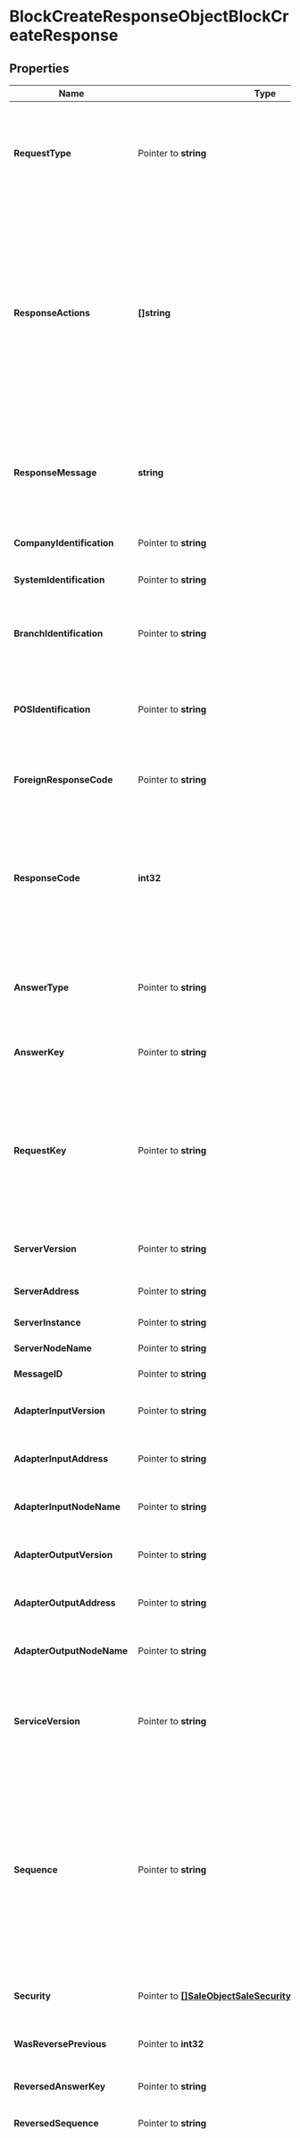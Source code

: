 # BlockCreateResponseObjectBlockCreateResponse

## Properties

Name | Type | Description | Notes
------------ | ------------- | ------------- | -------------
**RequestType** | Pointer to **string** | Tipo de Operación que se requirió, contendrá el mismo valor que se recibió en el requerimiento, sobre formatos que no soportan elementos complejos o compuestos. | [optional] 
**ResponseActions** | **[]string** | Acciones a realizar por parte del POS y/o PINPAD en base al resultado de la operación que ha sido procesada. Cada uno de estos actions o acciones están concatenadas por comas. Los posibles actions son OK, Approve, Refuse, IssuerCall, Tickets, WithHold, GetCard, UseTerminalToAuthorize, ConfigurationError, SystemError, ResourceError, ProcessError, Completed. | 
**ResponseMessage** | **string** | Descripción del resultado del proceso del requerimiento recibido. Esta descripción es generada por la plataforma, no por el Host que termine resolviendo la transacción. | 
**CompanyIdentification** | Pointer to **string** | ID que identifica la companía desde donde proviene la petición. | [optional] 
**SystemIdentification** | Pointer to **string** | ID que identifica el sistema desde donde proviene la petición. | [optional] 
**BranchIdentification** | Pointer to **string** | ID que identifica la sucursal desde donde proviene la petición. Esta sucursal pertenece a una determinada companía. | [optional] 
**POSIdentification** | Pointer to **string** | ID que identifica la caja o punto de venta desde donde proviene la petición. Este punto de venta pertenece a una determinada sucursal y companía. | [optional] 
**ForeignResponseCode** | Pointer to **string** | Código de respuesta para el sistema externo, es decir, para la aplicación cliente que se comunica con el TEF. | [optional] 
**ResponseCode** | **int32** | Código de Respuesta Interno de la plataforma, el POS debe actuar por lo que indican las acciones especificadas en ResponseActions y no por el código de respuesta informado en este campo o elemento, pero es una buena práctica que sea persistido por el mismo. | 
**AnswerType** | Pointer to **string** | Tipo de Operación que se está requiriendo, solo necesario sobre formatos que no soportan elementos complejos o compuestos. | [optional] 
**AnswerKey** | Pointer to **string** | Código de identificación, generado por Plataforma, de la operación realizada | [optional] 
**RequestKey** | Pointer to **string** | ID generado para la identificación por parte del Plataforma de la información generada en la ejecución de un GetCard o un Payment Method. Sera necesario para que un mensaje de Sale, Void o Payment Method identifique el contexto generado y lo utilice para esa operación. | [optional] 
**ServerVersion** | Pointer to **string** | Versión del Servicio de la Plataforma que resolvió el requerimiento. | [optional] 
**ServerAddress** | Pointer to **string** | Dirección IP del Server que atiende el requerimiento. | [optional] 
**ServerInstance** | Pointer to **string** | Instancia de Server que atiende el requerimiento. | [optional] 
**ServerNodeName** | Pointer to **string** | Nombre del Nodo que atendió el requerimiento. | [optional] 
**MessageID** | Pointer to **string** | Identificador Unívoco del Mensaje ( UUID v5 ). | [optional] 
**AdapterInputVersion** | Pointer to **string** | Versión del  Adaptador de Protocolo Entrante que atiende el Requerimiento. | [optional] 
**AdapterInputAddress** | Pointer to **string** | Dirección IP del Adaptador de Protocolo Entrante que atiende el requerimiento. | [optional] 
**AdapterInputNodeName** | Pointer to **string** | Nombre del Nodo del Adaptador de Protocolo Entrante que atiende el requerimiento. | [optional] 
**AdapterOutputVersion** | Pointer to **string** | Versión del  Adaptador de Protocolo Saliente que atiende el Requerimiento. | [optional] 
**AdapterOutputAddress** | Pointer to **string** | Dirección IP  del  Adaptador de Protocolo Saliente que atiende el Requerimiento. | [optional] 
**AdapterOutputNodeName** | Pointer to **string** | Nombre del Nodo  del  Adaptador de Protocolo Saliente que atiende el Requerimiento. | [optional] 
**ServiceVersion** | Pointer to **string** | Versión del Servicio de la Plataforma con la cual se quiere transaccionar, en caso de no ser especificado será atendido por la última versión del servicio disponible. | [optional] 
**Sequence** | Pointer to **string** | Retornado en todas las respuesta que el POS/PINPAD debe enviar en el próximo requerimiento. En caso de que el POS no lo envíe, envíe vacío o con un valor que no corresponde se produce “La Ruptura de Secuencia” y la plataforma si la última transacción que realizó el POS no esta confirmada y esta Aprobada genera entonces una reversa de la misma. | [optional] 
**Security** | Pointer to [**[]SaleObjectSaleSecurity**](SaleObjectSaleSecurity.md) | Datos asociados a la seguridad de la transacción o de elementos sensibles. | [optional] 
**WasReversePrevious** | Pointer to **int32** | Flag indicador de generación de reversa para la última operación reversable | [optional] 
**ReversedAnswerKey** | Pointer to **string** | ID que identifica a la operación que acaba de ser reversada. | [optional] 
**ReversedSequence** | Pointer to **string** | Secuencia de la transacción que fue reversada | [optional] 
**CommittedBlock** | Pointer to **string** | ID del bloque de transacciones que ha sido confirmado de forma automática (es decir, sin recibir un requerimiento de BlockClose). Este escenario se presentará si el Plataforma así se ha configurado para actuar bajo esa circunstancia. | [optional] 
**ReversedBlock** | Pointer to **string** | ID del bloque de transacciones que ha sido cancelado de forma automática (es decir, sin recibir un requerimiento de BlockClose). Este escenario se presentará si el Plataforma así se ha configurado para actuar bajo esa circunstancia. | [optional] 
**RequiredInformation** | Pointer to [**[]DebtPaymentObjectDebtPaymentRequiredInformation**](DebtPaymentObjectDebtPaymentRequiredInformation.md) | En caso de que se requiera información adicional para poder completar la operación, como podrían ser ciertos datos ingresados por el vendedor para realizar verificaciones especificas (como los últimos 4 digitos), el código de seguridad de la tarjeta o la fecha de vencimiento, este elemento estará presente. | [optional] 
**AdditionalInformation** | Pointer to [**[]SaleResponseObjectSaleResponseAdditionalInformation**](SaleResponseObjectSaleResponseAdditionalInformation.md) | En caso de que se requiera información adicional para poder completar la operación, como podrían ser ciertos datos ingresados por el vendedor para realizar verificaciones especificas (como los últimos 4 digitos), el código de seguridad de la tarjeta o la fecha de vencimiento, este elemento estará presente. | [optional] 
**DisplayResponseMessage** | Pointer to **[]string** | Información adicional/Mensaje promocional/Leyenda de respuesta a mostrar en pantalla en el ticket de la operación. Cada línea de este mensaje será un elemento dentro del array. | [optional] 
**Block** | Pointer to **string** | ID que identifica a un grupo de transacciones que serán confirmadas o canceladas | [optional] 
**Configuration** | Pointer to [**SaleResponseObjectSaleResponseConfiguration**](SaleResponseObjectSaleResponseConfiguration.md) |  | [optional] 

## Methods

### NewBlockCreateResponseObjectBlockCreateResponse

`func NewBlockCreateResponseObjectBlockCreateResponse(responseActions []string, responseMessage string, responseCode int32, ) *BlockCreateResponseObjectBlockCreateResponse`

NewBlockCreateResponseObjectBlockCreateResponse instantiates a new BlockCreateResponseObjectBlockCreateResponse object
This constructor will assign default values to properties that have it defined,
and makes sure properties required by API are set, but the set of arguments
will change when the set of required properties is changed

### NewBlockCreateResponseObjectBlockCreateResponseWithDefaults

`func NewBlockCreateResponseObjectBlockCreateResponseWithDefaults() *BlockCreateResponseObjectBlockCreateResponse`

NewBlockCreateResponseObjectBlockCreateResponseWithDefaults instantiates a new BlockCreateResponseObjectBlockCreateResponse object
This constructor will only assign default values to properties that have it defined,
but it doesn't guarantee that properties required by API are set

### GetRequestType

`func (o *BlockCreateResponseObjectBlockCreateResponse) GetRequestType() string`

GetRequestType returns the RequestType field if non-nil, zero value otherwise.

### GetRequestTypeOk

`func (o *BlockCreateResponseObjectBlockCreateResponse) GetRequestTypeOk() (*string, bool)`

GetRequestTypeOk returns a tuple with the RequestType field if it's non-nil, zero value otherwise
and a boolean to check if the value has been set.

### SetRequestType

`func (o *BlockCreateResponseObjectBlockCreateResponse) SetRequestType(v string)`

SetRequestType sets RequestType field to given value.

### HasRequestType

`func (o *BlockCreateResponseObjectBlockCreateResponse) HasRequestType() bool`

HasRequestType returns a boolean if a field has been set.

### GetResponseActions

`func (o *BlockCreateResponseObjectBlockCreateResponse) GetResponseActions() []string`

GetResponseActions returns the ResponseActions field if non-nil, zero value otherwise.

### GetResponseActionsOk

`func (o *BlockCreateResponseObjectBlockCreateResponse) GetResponseActionsOk() (*[]string, bool)`

GetResponseActionsOk returns a tuple with the ResponseActions field if it's non-nil, zero value otherwise
and a boolean to check if the value has been set.

### SetResponseActions

`func (o *BlockCreateResponseObjectBlockCreateResponse) SetResponseActions(v []string)`

SetResponseActions sets ResponseActions field to given value.


### GetResponseMessage

`func (o *BlockCreateResponseObjectBlockCreateResponse) GetResponseMessage() string`

GetResponseMessage returns the ResponseMessage field if non-nil, zero value otherwise.

### GetResponseMessageOk

`func (o *BlockCreateResponseObjectBlockCreateResponse) GetResponseMessageOk() (*string, bool)`

GetResponseMessageOk returns a tuple with the ResponseMessage field if it's non-nil, zero value otherwise
and a boolean to check if the value has been set.

### SetResponseMessage

`func (o *BlockCreateResponseObjectBlockCreateResponse) SetResponseMessage(v string)`

SetResponseMessage sets ResponseMessage field to given value.


### GetCompanyIdentification

`func (o *BlockCreateResponseObjectBlockCreateResponse) GetCompanyIdentification() string`

GetCompanyIdentification returns the CompanyIdentification field if non-nil, zero value otherwise.

### GetCompanyIdentificationOk

`func (o *BlockCreateResponseObjectBlockCreateResponse) GetCompanyIdentificationOk() (*string, bool)`

GetCompanyIdentificationOk returns a tuple with the CompanyIdentification field if it's non-nil, zero value otherwise
and a boolean to check if the value has been set.

### SetCompanyIdentification

`func (o *BlockCreateResponseObjectBlockCreateResponse) SetCompanyIdentification(v string)`

SetCompanyIdentification sets CompanyIdentification field to given value.

### HasCompanyIdentification

`func (o *BlockCreateResponseObjectBlockCreateResponse) HasCompanyIdentification() bool`

HasCompanyIdentification returns a boolean if a field has been set.

### GetSystemIdentification

`func (o *BlockCreateResponseObjectBlockCreateResponse) GetSystemIdentification() string`

GetSystemIdentification returns the SystemIdentification field if non-nil, zero value otherwise.

### GetSystemIdentificationOk

`func (o *BlockCreateResponseObjectBlockCreateResponse) GetSystemIdentificationOk() (*string, bool)`

GetSystemIdentificationOk returns a tuple with the SystemIdentification field if it's non-nil, zero value otherwise
and a boolean to check if the value has been set.

### SetSystemIdentification

`func (o *BlockCreateResponseObjectBlockCreateResponse) SetSystemIdentification(v string)`

SetSystemIdentification sets SystemIdentification field to given value.

### HasSystemIdentification

`func (o *BlockCreateResponseObjectBlockCreateResponse) HasSystemIdentification() bool`

HasSystemIdentification returns a boolean if a field has been set.

### GetBranchIdentification

`func (o *BlockCreateResponseObjectBlockCreateResponse) GetBranchIdentification() string`

GetBranchIdentification returns the BranchIdentification field if non-nil, zero value otherwise.

### GetBranchIdentificationOk

`func (o *BlockCreateResponseObjectBlockCreateResponse) GetBranchIdentificationOk() (*string, bool)`

GetBranchIdentificationOk returns a tuple with the BranchIdentification field if it's non-nil, zero value otherwise
and a boolean to check if the value has been set.

### SetBranchIdentification

`func (o *BlockCreateResponseObjectBlockCreateResponse) SetBranchIdentification(v string)`

SetBranchIdentification sets BranchIdentification field to given value.

### HasBranchIdentification

`func (o *BlockCreateResponseObjectBlockCreateResponse) HasBranchIdentification() bool`

HasBranchIdentification returns a boolean if a field has been set.

### GetPOSIdentification

`func (o *BlockCreateResponseObjectBlockCreateResponse) GetPOSIdentification() string`

GetPOSIdentification returns the POSIdentification field if non-nil, zero value otherwise.

### GetPOSIdentificationOk

`func (o *BlockCreateResponseObjectBlockCreateResponse) GetPOSIdentificationOk() (*string, bool)`

GetPOSIdentificationOk returns a tuple with the POSIdentification field if it's non-nil, zero value otherwise
and a boolean to check if the value has been set.

### SetPOSIdentification

`func (o *BlockCreateResponseObjectBlockCreateResponse) SetPOSIdentification(v string)`

SetPOSIdentification sets POSIdentification field to given value.

### HasPOSIdentification

`func (o *BlockCreateResponseObjectBlockCreateResponse) HasPOSIdentification() bool`

HasPOSIdentification returns a boolean if a field has been set.

### GetForeignResponseCode

`func (o *BlockCreateResponseObjectBlockCreateResponse) GetForeignResponseCode() string`

GetForeignResponseCode returns the ForeignResponseCode field if non-nil, zero value otherwise.

### GetForeignResponseCodeOk

`func (o *BlockCreateResponseObjectBlockCreateResponse) GetForeignResponseCodeOk() (*string, bool)`

GetForeignResponseCodeOk returns a tuple with the ForeignResponseCode field if it's non-nil, zero value otherwise
and a boolean to check if the value has been set.

### SetForeignResponseCode

`func (o *BlockCreateResponseObjectBlockCreateResponse) SetForeignResponseCode(v string)`

SetForeignResponseCode sets ForeignResponseCode field to given value.

### HasForeignResponseCode

`func (o *BlockCreateResponseObjectBlockCreateResponse) HasForeignResponseCode() bool`

HasForeignResponseCode returns a boolean if a field has been set.

### GetResponseCode

`func (o *BlockCreateResponseObjectBlockCreateResponse) GetResponseCode() int32`

GetResponseCode returns the ResponseCode field if non-nil, zero value otherwise.

### GetResponseCodeOk

`func (o *BlockCreateResponseObjectBlockCreateResponse) GetResponseCodeOk() (*int32, bool)`

GetResponseCodeOk returns a tuple with the ResponseCode field if it's non-nil, zero value otherwise
and a boolean to check if the value has been set.

### SetResponseCode

`func (o *BlockCreateResponseObjectBlockCreateResponse) SetResponseCode(v int32)`

SetResponseCode sets ResponseCode field to given value.


### GetAnswerType

`func (o *BlockCreateResponseObjectBlockCreateResponse) GetAnswerType() string`

GetAnswerType returns the AnswerType field if non-nil, zero value otherwise.

### GetAnswerTypeOk

`func (o *BlockCreateResponseObjectBlockCreateResponse) GetAnswerTypeOk() (*string, bool)`

GetAnswerTypeOk returns a tuple with the AnswerType field if it's non-nil, zero value otherwise
and a boolean to check if the value has been set.

### SetAnswerType

`func (o *BlockCreateResponseObjectBlockCreateResponse) SetAnswerType(v string)`

SetAnswerType sets AnswerType field to given value.

### HasAnswerType

`func (o *BlockCreateResponseObjectBlockCreateResponse) HasAnswerType() bool`

HasAnswerType returns a boolean if a field has been set.

### GetAnswerKey

`func (o *BlockCreateResponseObjectBlockCreateResponse) GetAnswerKey() string`

GetAnswerKey returns the AnswerKey field if non-nil, zero value otherwise.

### GetAnswerKeyOk

`func (o *BlockCreateResponseObjectBlockCreateResponse) GetAnswerKeyOk() (*string, bool)`

GetAnswerKeyOk returns a tuple with the AnswerKey field if it's non-nil, zero value otherwise
and a boolean to check if the value has been set.

### SetAnswerKey

`func (o *BlockCreateResponseObjectBlockCreateResponse) SetAnswerKey(v string)`

SetAnswerKey sets AnswerKey field to given value.

### HasAnswerKey

`func (o *BlockCreateResponseObjectBlockCreateResponse) HasAnswerKey() bool`

HasAnswerKey returns a boolean if a field has been set.

### GetRequestKey

`func (o *BlockCreateResponseObjectBlockCreateResponse) GetRequestKey() string`

GetRequestKey returns the RequestKey field if non-nil, zero value otherwise.

### GetRequestKeyOk

`func (o *BlockCreateResponseObjectBlockCreateResponse) GetRequestKeyOk() (*string, bool)`

GetRequestKeyOk returns a tuple with the RequestKey field if it's non-nil, zero value otherwise
and a boolean to check if the value has been set.

### SetRequestKey

`func (o *BlockCreateResponseObjectBlockCreateResponse) SetRequestKey(v string)`

SetRequestKey sets RequestKey field to given value.

### HasRequestKey

`func (o *BlockCreateResponseObjectBlockCreateResponse) HasRequestKey() bool`

HasRequestKey returns a boolean if a field has been set.

### GetServerVersion

`func (o *BlockCreateResponseObjectBlockCreateResponse) GetServerVersion() string`

GetServerVersion returns the ServerVersion field if non-nil, zero value otherwise.

### GetServerVersionOk

`func (o *BlockCreateResponseObjectBlockCreateResponse) GetServerVersionOk() (*string, bool)`

GetServerVersionOk returns a tuple with the ServerVersion field if it's non-nil, zero value otherwise
and a boolean to check if the value has been set.

### SetServerVersion

`func (o *BlockCreateResponseObjectBlockCreateResponse) SetServerVersion(v string)`

SetServerVersion sets ServerVersion field to given value.

### HasServerVersion

`func (o *BlockCreateResponseObjectBlockCreateResponse) HasServerVersion() bool`

HasServerVersion returns a boolean if a field has been set.

### GetServerAddress

`func (o *BlockCreateResponseObjectBlockCreateResponse) GetServerAddress() string`

GetServerAddress returns the ServerAddress field if non-nil, zero value otherwise.

### GetServerAddressOk

`func (o *BlockCreateResponseObjectBlockCreateResponse) GetServerAddressOk() (*string, bool)`

GetServerAddressOk returns a tuple with the ServerAddress field if it's non-nil, zero value otherwise
and a boolean to check if the value has been set.

### SetServerAddress

`func (o *BlockCreateResponseObjectBlockCreateResponse) SetServerAddress(v string)`

SetServerAddress sets ServerAddress field to given value.

### HasServerAddress

`func (o *BlockCreateResponseObjectBlockCreateResponse) HasServerAddress() bool`

HasServerAddress returns a boolean if a field has been set.

### GetServerInstance

`func (o *BlockCreateResponseObjectBlockCreateResponse) GetServerInstance() string`

GetServerInstance returns the ServerInstance field if non-nil, zero value otherwise.

### GetServerInstanceOk

`func (o *BlockCreateResponseObjectBlockCreateResponse) GetServerInstanceOk() (*string, bool)`

GetServerInstanceOk returns a tuple with the ServerInstance field if it's non-nil, zero value otherwise
and a boolean to check if the value has been set.

### SetServerInstance

`func (o *BlockCreateResponseObjectBlockCreateResponse) SetServerInstance(v string)`

SetServerInstance sets ServerInstance field to given value.

### HasServerInstance

`func (o *BlockCreateResponseObjectBlockCreateResponse) HasServerInstance() bool`

HasServerInstance returns a boolean if a field has been set.

### GetServerNodeName

`func (o *BlockCreateResponseObjectBlockCreateResponse) GetServerNodeName() string`

GetServerNodeName returns the ServerNodeName field if non-nil, zero value otherwise.

### GetServerNodeNameOk

`func (o *BlockCreateResponseObjectBlockCreateResponse) GetServerNodeNameOk() (*string, bool)`

GetServerNodeNameOk returns a tuple with the ServerNodeName field if it's non-nil, zero value otherwise
and a boolean to check if the value has been set.

### SetServerNodeName

`func (o *BlockCreateResponseObjectBlockCreateResponse) SetServerNodeName(v string)`

SetServerNodeName sets ServerNodeName field to given value.

### HasServerNodeName

`func (o *BlockCreateResponseObjectBlockCreateResponse) HasServerNodeName() bool`

HasServerNodeName returns a boolean if a field has been set.

### GetMessageID

`func (o *BlockCreateResponseObjectBlockCreateResponse) GetMessageID() string`

GetMessageID returns the MessageID field if non-nil, zero value otherwise.

### GetMessageIDOk

`func (o *BlockCreateResponseObjectBlockCreateResponse) GetMessageIDOk() (*string, bool)`

GetMessageIDOk returns a tuple with the MessageID field if it's non-nil, zero value otherwise
and a boolean to check if the value has been set.

### SetMessageID

`func (o *BlockCreateResponseObjectBlockCreateResponse) SetMessageID(v string)`

SetMessageID sets MessageID field to given value.

### HasMessageID

`func (o *BlockCreateResponseObjectBlockCreateResponse) HasMessageID() bool`

HasMessageID returns a boolean if a field has been set.

### GetAdapterInputVersion

`func (o *BlockCreateResponseObjectBlockCreateResponse) GetAdapterInputVersion() string`

GetAdapterInputVersion returns the AdapterInputVersion field if non-nil, zero value otherwise.

### GetAdapterInputVersionOk

`func (o *BlockCreateResponseObjectBlockCreateResponse) GetAdapterInputVersionOk() (*string, bool)`

GetAdapterInputVersionOk returns a tuple with the AdapterInputVersion field if it's non-nil, zero value otherwise
and a boolean to check if the value has been set.

### SetAdapterInputVersion

`func (o *BlockCreateResponseObjectBlockCreateResponse) SetAdapterInputVersion(v string)`

SetAdapterInputVersion sets AdapterInputVersion field to given value.

### HasAdapterInputVersion

`func (o *BlockCreateResponseObjectBlockCreateResponse) HasAdapterInputVersion() bool`

HasAdapterInputVersion returns a boolean if a field has been set.

### GetAdapterInputAddress

`func (o *BlockCreateResponseObjectBlockCreateResponse) GetAdapterInputAddress() string`

GetAdapterInputAddress returns the AdapterInputAddress field if non-nil, zero value otherwise.

### GetAdapterInputAddressOk

`func (o *BlockCreateResponseObjectBlockCreateResponse) GetAdapterInputAddressOk() (*string, bool)`

GetAdapterInputAddressOk returns a tuple with the AdapterInputAddress field if it's non-nil, zero value otherwise
and a boolean to check if the value has been set.

### SetAdapterInputAddress

`func (o *BlockCreateResponseObjectBlockCreateResponse) SetAdapterInputAddress(v string)`

SetAdapterInputAddress sets AdapterInputAddress field to given value.

### HasAdapterInputAddress

`func (o *BlockCreateResponseObjectBlockCreateResponse) HasAdapterInputAddress() bool`

HasAdapterInputAddress returns a boolean if a field has been set.

### GetAdapterInputNodeName

`func (o *BlockCreateResponseObjectBlockCreateResponse) GetAdapterInputNodeName() string`

GetAdapterInputNodeName returns the AdapterInputNodeName field if non-nil, zero value otherwise.

### GetAdapterInputNodeNameOk

`func (o *BlockCreateResponseObjectBlockCreateResponse) GetAdapterInputNodeNameOk() (*string, bool)`

GetAdapterInputNodeNameOk returns a tuple with the AdapterInputNodeName field if it's non-nil, zero value otherwise
and a boolean to check if the value has been set.

### SetAdapterInputNodeName

`func (o *BlockCreateResponseObjectBlockCreateResponse) SetAdapterInputNodeName(v string)`

SetAdapterInputNodeName sets AdapterInputNodeName field to given value.

### HasAdapterInputNodeName

`func (o *BlockCreateResponseObjectBlockCreateResponse) HasAdapterInputNodeName() bool`

HasAdapterInputNodeName returns a boolean if a field has been set.

### GetAdapterOutputVersion

`func (o *BlockCreateResponseObjectBlockCreateResponse) GetAdapterOutputVersion() string`

GetAdapterOutputVersion returns the AdapterOutputVersion field if non-nil, zero value otherwise.

### GetAdapterOutputVersionOk

`func (o *BlockCreateResponseObjectBlockCreateResponse) GetAdapterOutputVersionOk() (*string, bool)`

GetAdapterOutputVersionOk returns a tuple with the AdapterOutputVersion field if it's non-nil, zero value otherwise
and a boolean to check if the value has been set.

### SetAdapterOutputVersion

`func (o *BlockCreateResponseObjectBlockCreateResponse) SetAdapterOutputVersion(v string)`

SetAdapterOutputVersion sets AdapterOutputVersion field to given value.

### HasAdapterOutputVersion

`func (o *BlockCreateResponseObjectBlockCreateResponse) HasAdapterOutputVersion() bool`

HasAdapterOutputVersion returns a boolean if a field has been set.

### GetAdapterOutputAddress

`func (o *BlockCreateResponseObjectBlockCreateResponse) GetAdapterOutputAddress() string`

GetAdapterOutputAddress returns the AdapterOutputAddress field if non-nil, zero value otherwise.

### GetAdapterOutputAddressOk

`func (o *BlockCreateResponseObjectBlockCreateResponse) GetAdapterOutputAddressOk() (*string, bool)`

GetAdapterOutputAddressOk returns a tuple with the AdapterOutputAddress field if it's non-nil, zero value otherwise
and a boolean to check if the value has been set.

### SetAdapterOutputAddress

`func (o *BlockCreateResponseObjectBlockCreateResponse) SetAdapterOutputAddress(v string)`

SetAdapterOutputAddress sets AdapterOutputAddress field to given value.

### HasAdapterOutputAddress

`func (o *BlockCreateResponseObjectBlockCreateResponse) HasAdapterOutputAddress() bool`

HasAdapterOutputAddress returns a boolean if a field has been set.

### GetAdapterOutputNodeName

`func (o *BlockCreateResponseObjectBlockCreateResponse) GetAdapterOutputNodeName() string`

GetAdapterOutputNodeName returns the AdapterOutputNodeName field if non-nil, zero value otherwise.

### GetAdapterOutputNodeNameOk

`func (o *BlockCreateResponseObjectBlockCreateResponse) GetAdapterOutputNodeNameOk() (*string, bool)`

GetAdapterOutputNodeNameOk returns a tuple with the AdapterOutputNodeName field if it's non-nil, zero value otherwise
and a boolean to check if the value has been set.

### SetAdapterOutputNodeName

`func (o *BlockCreateResponseObjectBlockCreateResponse) SetAdapterOutputNodeName(v string)`

SetAdapterOutputNodeName sets AdapterOutputNodeName field to given value.

### HasAdapterOutputNodeName

`func (o *BlockCreateResponseObjectBlockCreateResponse) HasAdapterOutputNodeName() bool`

HasAdapterOutputNodeName returns a boolean if a field has been set.

### GetServiceVersion

`func (o *BlockCreateResponseObjectBlockCreateResponse) GetServiceVersion() string`

GetServiceVersion returns the ServiceVersion field if non-nil, zero value otherwise.

### GetServiceVersionOk

`func (o *BlockCreateResponseObjectBlockCreateResponse) GetServiceVersionOk() (*string, bool)`

GetServiceVersionOk returns a tuple with the ServiceVersion field if it's non-nil, zero value otherwise
and a boolean to check if the value has been set.

### SetServiceVersion

`func (o *BlockCreateResponseObjectBlockCreateResponse) SetServiceVersion(v string)`

SetServiceVersion sets ServiceVersion field to given value.

### HasServiceVersion

`func (o *BlockCreateResponseObjectBlockCreateResponse) HasServiceVersion() bool`

HasServiceVersion returns a boolean if a field has been set.

### GetSequence

`func (o *BlockCreateResponseObjectBlockCreateResponse) GetSequence() string`

GetSequence returns the Sequence field if non-nil, zero value otherwise.

### GetSequenceOk

`func (o *BlockCreateResponseObjectBlockCreateResponse) GetSequenceOk() (*string, bool)`

GetSequenceOk returns a tuple with the Sequence field if it's non-nil, zero value otherwise
and a boolean to check if the value has been set.

### SetSequence

`func (o *BlockCreateResponseObjectBlockCreateResponse) SetSequence(v string)`

SetSequence sets Sequence field to given value.

### HasSequence

`func (o *BlockCreateResponseObjectBlockCreateResponse) HasSequence() bool`

HasSequence returns a boolean if a field has been set.

### GetSecurity

`func (o *BlockCreateResponseObjectBlockCreateResponse) GetSecurity() []SaleObjectSaleSecurity`

GetSecurity returns the Security field if non-nil, zero value otherwise.

### GetSecurityOk

`func (o *BlockCreateResponseObjectBlockCreateResponse) GetSecurityOk() (*[]SaleObjectSaleSecurity, bool)`

GetSecurityOk returns a tuple with the Security field if it's non-nil, zero value otherwise
and a boolean to check if the value has been set.

### SetSecurity

`func (o *BlockCreateResponseObjectBlockCreateResponse) SetSecurity(v []SaleObjectSaleSecurity)`

SetSecurity sets Security field to given value.

### HasSecurity

`func (o *BlockCreateResponseObjectBlockCreateResponse) HasSecurity() bool`

HasSecurity returns a boolean if a field has been set.

### GetWasReversePrevious

`func (o *BlockCreateResponseObjectBlockCreateResponse) GetWasReversePrevious() int32`

GetWasReversePrevious returns the WasReversePrevious field if non-nil, zero value otherwise.

### GetWasReversePreviousOk

`func (o *BlockCreateResponseObjectBlockCreateResponse) GetWasReversePreviousOk() (*int32, bool)`

GetWasReversePreviousOk returns a tuple with the WasReversePrevious field if it's non-nil, zero value otherwise
and a boolean to check if the value has been set.

### SetWasReversePrevious

`func (o *BlockCreateResponseObjectBlockCreateResponse) SetWasReversePrevious(v int32)`

SetWasReversePrevious sets WasReversePrevious field to given value.

### HasWasReversePrevious

`func (o *BlockCreateResponseObjectBlockCreateResponse) HasWasReversePrevious() bool`

HasWasReversePrevious returns a boolean if a field has been set.

### GetReversedAnswerKey

`func (o *BlockCreateResponseObjectBlockCreateResponse) GetReversedAnswerKey() string`

GetReversedAnswerKey returns the ReversedAnswerKey field if non-nil, zero value otherwise.

### GetReversedAnswerKeyOk

`func (o *BlockCreateResponseObjectBlockCreateResponse) GetReversedAnswerKeyOk() (*string, bool)`

GetReversedAnswerKeyOk returns a tuple with the ReversedAnswerKey field if it's non-nil, zero value otherwise
and a boolean to check if the value has been set.

### SetReversedAnswerKey

`func (o *BlockCreateResponseObjectBlockCreateResponse) SetReversedAnswerKey(v string)`

SetReversedAnswerKey sets ReversedAnswerKey field to given value.

### HasReversedAnswerKey

`func (o *BlockCreateResponseObjectBlockCreateResponse) HasReversedAnswerKey() bool`

HasReversedAnswerKey returns a boolean if a field has been set.

### GetReversedSequence

`func (o *BlockCreateResponseObjectBlockCreateResponse) GetReversedSequence() string`

GetReversedSequence returns the ReversedSequence field if non-nil, zero value otherwise.

### GetReversedSequenceOk

`func (o *BlockCreateResponseObjectBlockCreateResponse) GetReversedSequenceOk() (*string, bool)`

GetReversedSequenceOk returns a tuple with the ReversedSequence field if it's non-nil, zero value otherwise
and a boolean to check if the value has been set.

### SetReversedSequence

`func (o *BlockCreateResponseObjectBlockCreateResponse) SetReversedSequence(v string)`

SetReversedSequence sets ReversedSequence field to given value.

### HasReversedSequence

`func (o *BlockCreateResponseObjectBlockCreateResponse) HasReversedSequence() bool`

HasReversedSequence returns a boolean if a field has been set.

### GetCommittedBlock

`func (o *BlockCreateResponseObjectBlockCreateResponse) GetCommittedBlock() string`

GetCommittedBlock returns the CommittedBlock field if non-nil, zero value otherwise.

### GetCommittedBlockOk

`func (o *BlockCreateResponseObjectBlockCreateResponse) GetCommittedBlockOk() (*string, bool)`

GetCommittedBlockOk returns a tuple with the CommittedBlock field if it's non-nil, zero value otherwise
and a boolean to check if the value has been set.

### SetCommittedBlock

`func (o *BlockCreateResponseObjectBlockCreateResponse) SetCommittedBlock(v string)`

SetCommittedBlock sets CommittedBlock field to given value.

### HasCommittedBlock

`func (o *BlockCreateResponseObjectBlockCreateResponse) HasCommittedBlock() bool`

HasCommittedBlock returns a boolean if a field has been set.

### GetReversedBlock

`func (o *BlockCreateResponseObjectBlockCreateResponse) GetReversedBlock() string`

GetReversedBlock returns the ReversedBlock field if non-nil, zero value otherwise.

### GetReversedBlockOk

`func (o *BlockCreateResponseObjectBlockCreateResponse) GetReversedBlockOk() (*string, bool)`

GetReversedBlockOk returns a tuple with the ReversedBlock field if it's non-nil, zero value otherwise
and a boolean to check if the value has been set.

### SetReversedBlock

`func (o *BlockCreateResponseObjectBlockCreateResponse) SetReversedBlock(v string)`

SetReversedBlock sets ReversedBlock field to given value.

### HasReversedBlock

`func (o *BlockCreateResponseObjectBlockCreateResponse) HasReversedBlock() bool`

HasReversedBlock returns a boolean if a field has been set.

### GetRequiredInformation

`func (o *BlockCreateResponseObjectBlockCreateResponse) GetRequiredInformation() []DebtPaymentObjectDebtPaymentRequiredInformation`

GetRequiredInformation returns the RequiredInformation field if non-nil, zero value otherwise.

### GetRequiredInformationOk

`func (o *BlockCreateResponseObjectBlockCreateResponse) GetRequiredInformationOk() (*[]DebtPaymentObjectDebtPaymentRequiredInformation, bool)`

GetRequiredInformationOk returns a tuple with the RequiredInformation field if it's non-nil, zero value otherwise
and a boolean to check if the value has been set.

### SetRequiredInformation

`func (o *BlockCreateResponseObjectBlockCreateResponse) SetRequiredInformation(v []DebtPaymentObjectDebtPaymentRequiredInformation)`

SetRequiredInformation sets RequiredInformation field to given value.

### HasRequiredInformation

`func (o *BlockCreateResponseObjectBlockCreateResponse) HasRequiredInformation() bool`

HasRequiredInformation returns a boolean if a field has been set.

### GetAdditionalInformation

`func (o *BlockCreateResponseObjectBlockCreateResponse) GetAdditionalInformation() []SaleResponseObjectSaleResponseAdditionalInformation`

GetAdditionalInformation returns the AdditionalInformation field if non-nil, zero value otherwise.

### GetAdditionalInformationOk

`func (o *BlockCreateResponseObjectBlockCreateResponse) GetAdditionalInformationOk() (*[]SaleResponseObjectSaleResponseAdditionalInformation, bool)`

GetAdditionalInformationOk returns a tuple with the AdditionalInformation field if it's non-nil, zero value otherwise
and a boolean to check if the value has been set.

### SetAdditionalInformation

`func (o *BlockCreateResponseObjectBlockCreateResponse) SetAdditionalInformation(v []SaleResponseObjectSaleResponseAdditionalInformation)`

SetAdditionalInformation sets AdditionalInformation field to given value.

### HasAdditionalInformation

`func (o *BlockCreateResponseObjectBlockCreateResponse) HasAdditionalInformation() bool`

HasAdditionalInformation returns a boolean if a field has been set.

### GetDisplayResponseMessage

`func (o *BlockCreateResponseObjectBlockCreateResponse) GetDisplayResponseMessage() []string`

GetDisplayResponseMessage returns the DisplayResponseMessage field if non-nil, zero value otherwise.

### GetDisplayResponseMessageOk

`func (o *BlockCreateResponseObjectBlockCreateResponse) GetDisplayResponseMessageOk() (*[]string, bool)`

GetDisplayResponseMessageOk returns a tuple with the DisplayResponseMessage field if it's non-nil, zero value otherwise
and a boolean to check if the value has been set.

### SetDisplayResponseMessage

`func (o *BlockCreateResponseObjectBlockCreateResponse) SetDisplayResponseMessage(v []string)`

SetDisplayResponseMessage sets DisplayResponseMessage field to given value.

### HasDisplayResponseMessage

`func (o *BlockCreateResponseObjectBlockCreateResponse) HasDisplayResponseMessage() bool`

HasDisplayResponseMessage returns a boolean if a field has been set.

### GetBlock

`func (o *BlockCreateResponseObjectBlockCreateResponse) GetBlock() string`

GetBlock returns the Block field if non-nil, zero value otherwise.

### GetBlockOk

`func (o *BlockCreateResponseObjectBlockCreateResponse) GetBlockOk() (*string, bool)`

GetBlockOk returns a tuple with the Block field if it's non-nil, zero value otherwise
and a boolean to check if the value has been set.

### SetBlock

`func (o *BlockCreateResponseObjectBlockCreateResponse) SetBlock(v string)`

SetBlock sets Block field to given value.

### HasBlock

`func (o *BlockCreateResponseObjectBlockCreateResponse) HasBlock() bool`

HasBlock returns a boolean if a field has been set.

### GetConfiguration

`func (o *BlockCreateResponseObjectBlockCreateResponse) GetConfiguration() SaleResponseObjectSaleResponseConfiguration`

GetConfiguration returns the Configuration field if non-nil, zero value otherwise.

### GetConfigurationOk

`func (o *BlockCreateResponseObjectBlockCreateResponse) GetConfigurationOk() (*SaleResponseObjectSaleResponseConfiguration, bool)`

GetConfigurationOk returns a tuple with the Configuration field if it's non-nil, zero value otherwise
and a boolean to check if the value has been set.

### SetConfiguration

`func (o *BlockCreateResponseObjectBlockCreateResponse) SetConfiguration(v SaleResponseObjectSaleResponseConfiguration)`

SetConfiguration sets Configuration field to given value.

### HasConfiguration

`func (o *BlockCreateResponseObjectBlockCreateResponse) HasConfiguration() bool`

HasConfiguration returns a boolean if a field has been set.


[[Back to Model list]](../README.md#documentation-for-models) [[Back to API list]](../README.md#documentation-for-api-endpoints) [[Back to README]](../README.md)


